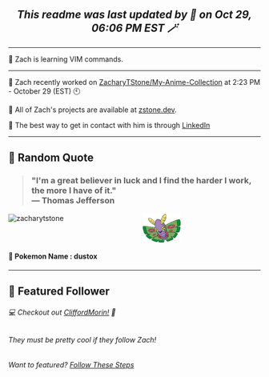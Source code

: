 <h2 align="center" style="font-style: italic; font-weight: bold;">This readme was last updated by 🤖 on Oct 29, 06:06 PM EST 🪄 </h2></a>

---

🤖 Zach is learning VIM commands.

---

🤖 Zach recently worked on [ZacharyTStone/My-Anime-Collection](https://api.github.com/repos/ZacharyTStone/My-Anime-Collection) at 2:23 PM - October 29 (EST) 🕙

🤖 All of Zach's projects are available at [zstone.dev](https://www.zstone.dev/).

🤖 The best way to get in contact with him is through [LinkedIn](https://www.linkedin.com/in/zacharystone42)

---

<!-- Add a Quotes section -->

## 🤖 Random Quote

<h3>
<blockquote>
  "I'm a great believer in luck and I find the harder I work, the more I have of it."
<br>— Thomas Jefferson
</blockquote>
</h3>

<div style="display: flex; flex-wrap: no-wrap; width: 100%; gap: 16px">
        <img width="50%" src="https://github-readme-streak-stats.herokuapp.com/?user=zacharytstone" alt="zacharytstone" />
    <img width="15%" class='poke-img' src='https://raw.githubusercontent.com/PokeAPI/sprites/master/sprites/pokemon/other/dream-world/269.svg' alt='dustox'/>
</div>

#### 🤖 Pokemon Name : dustox</span>

---

## 🤖 Featured Follower

###### 💻 Checkout out [CliffordMorin!](https://github.com/CliffordMorin) 🎉

###### They must be pretty cool if they follow Zach!

###### Want to featured? [Follow These Steps](https://github.com/ZacharyTStone/ZacharyTStone/blob/main/FEATURED_INSTRUCTIONS.md)

